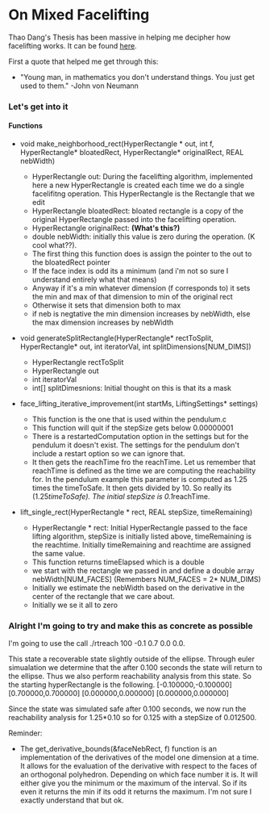 # On Mixed Facelifting 

Thao Dang's Thesis has been massive in helping me decipher how facelifting works. It can be found [here](http://citeseerx.ist.psu.edu/viewdoc/download;jsessionid=37FB8AC6EF9877F0600CCEC69475A688?doi=10.1.1.2.4227&rep=rep1&type=pdf). 

First a quote that helped me get through this: 
- "Young man, in mathematics you don't understand things. You just get used to them."  -John von Neumann

### Let's get into it


#### Functions 

- void make_neighborhood_rect(HyperRectangle * out, int f, HyperRectangle* bloatedRect, HyperRectangle* originalRect, REAL nebWidth)
    - HyperRectangle out: During the facelifting algorithm, implemented here a new HyperRectangle is created each time we do a single facelifitng operation. This HyperRectangle is the Rectangle that we edit
    - HyperRectangle bloatedRect: bloated rectangle is a copy of the original HyperRectangle passed into the facelifting operation.
    - HyperRectangle originalRect: **(What's this?)**
    - double nebWidth: initially this value is zero during the operation. (K cool what??).
    - The first thing this function does is assign the pointer to the out to the bloatedRect pointer
    - If the face index is odd its a minimum (and i'm not so sure I understand entirely what that means)
    - Anyway if it's a min whatever dimension (f corresponds to) it sets the min and max of that dimension to min of the original rect
    - Otherwise it sets that dimension both to max
    - if neb is negtative the min dimension increases by nebWidth, else the max dimension increases by nebWidth


- void generateSplitRectangle(HyperRectangle* rectToSplit, HyperRectangle* out, int iteratorVal, int splitDimensions[NUM_DIMS])
    - HyperRectangle rectToSplit
    - HyperRectangle out 
    - int iteratorVal
    - int[] splitDimesnions: Initial thought on this is that its a mask 

- face_lifting_iterative_improvement(int startMs, LiftingSettings* settings)
    - This function is the one that is used within the pendulum.c
    - This function will quit if the stepSize gets below 0.00000001
    - There is a restartedComputation option in the settings but for the pendulum it doesn't exist. The settings for the pendulum don't include a restart option so we can ignore that. 
    - It then gets the reachTime fro the reachTime. Let us remember that reachTime is defined as the time we are computing the reachability for. In the pendulum example this parameter is computed as 1.25 times the timeToSafe. It then gets divided by 10. So really its (1.25*timeToSafe). The initial stepSize is 0.1*reachTime.


- lift_single_rect(HyperRectangle * rect, REAL stepSize, timeRemaining)
    - HyperRectangle * rect: Initial HyperRectangle passed to the face lifting algorithm, stepSize is initially listed above, timeRemaining is the reachtime. Initially timeRemaining and reachtime are assigned the same value. 
    - This function returns timeElapsed which is a double
    - we start with the rectangle we passed in and define a double array nebWidth[NUM_FACES] (Remembers NUM_FACES = 2* NUM_DIMS)
    - Initially we estimate the nebWidth based on the derivative in the center of the rectangle that we care about. 
    - Initially we se it all to zero



### Alright I'm going to try and make this as concrete as possible

I'm going to use the call ./rtreach 100 -0.1 0.7 0.0 0.0. 

This state a recoverable state slightly outside of the ellipse. Through euler simualation we determine that the after 0.100 seconds the state will return to the ellipse. Thus we also perform reachability analysis from this state. So the starting hyperRectangle is the following.
[-0.100000,-0.100000]
[0.700000,0.700000]
[0.000000,0.000000]
[0.000000,0.000000]

Since the state was simulated safe after 0.100 seconds, we now run the reachability analysis for 1.25*0.10 so for 0.125 with a stepSize of 0.012500.



Reminder: 

- The get_derivative_bounds(&faceNebRect, f) function is an implementation of the derivatives of the model one dimension at a time. It allows for the evaluation of the derivative with respect to the faces of an orthogonal polyhedron. Depending on which face number it is. It will either give you the minimum or the maximum of the interval. So if its even it returns the min if its odd it returns the maximum. I'm not sure I exactly understand that but ok.

